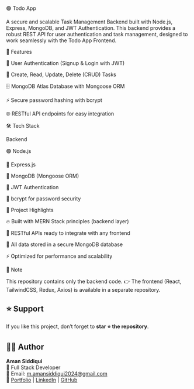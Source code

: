 🟢 Todo App 

A secure and scalable Task Management Backend built with Node.js, Express, MongoDB, and JWT Authentication.
This backend provides a robust REST API for user authentication and task management, designed to work seamlessly with the Todo App Frontend.

🚀 Features

🔐 User Authentication (Signup & Login with JWT)

📝 Create, Read, Update, Delete (CRUD) Tasks

🗄️ MongoDB Atlas Database with Mongoose ORM

⚡ Secure password hashing with bcrypt

🌐 RESTful API endpoints for easy integration

🛠️ Tech Stack

Backend

🟢 Node.js

🚂 Express.js

🍃 MongoDB (Mongoose ORM)

🔐 JWT Authentication

🔑 bcrypt for password security

📂 Project Highlights

🔥 Built with MERN Stack principles (backend layer)

🔄 RESTful APIs ready to integrate with any frontend

💾 All data stored in a secure MongoDB database

⚡ Optimized for performance and scalability

📌 Note

This repository contains only the backend code.
👉 The frontend (React, TailwindCSS, Redux, Axios) is available in a separate repository.



## ⭐ Support  

If you like this project, don’t forget to **star ⭐ the repository**.  



## 🧑‍💻 Author  

**Aman Siddiqui**  
💼 Full Stack Developer  
📧 Email: m.amansiddiqui2024@gmail.com  
🔗 [Portfolio](https://amansiddiqui.vercel.app/) | [LinkedIn](https://www.linkedin.com/in/aman-siddiqui-dev) | [GitHub](https://github.com/M-AmanSiddiqui)
